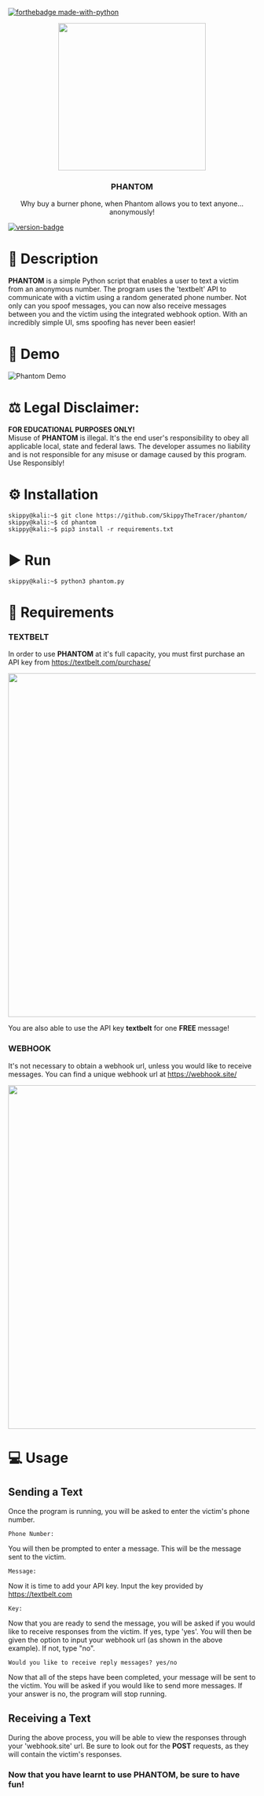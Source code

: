 [![forthebadge made-with-python](http://ForTheBadge.com/images/badges/made-with-python.svg)](https://www.python.org/)

<p align="center">
    <img src="https://i.postimg.cc/c4j7YGQv/Phantom.png" width=300>
</p>
<h3 align="center">PHANTOM</h3>
<p align="center">
   Why buy a burner phone, when Phantom allows you to text anyone... anonymously!
</p>

[![version-badge](https://camo.githubusercontent.com/8341cfbe224718e1c2334bc81363673efd2565f8b6878314a96d03e4ce42213b/68747470733a2f2f696d672e736869656c64732e696f2f6769746875622f762f72656c656173652f6369636972656c6c6f2f6d6f6469666965642d6c616d2d6578706572696d656e74733f6c6f676f3d476974487562)](https://github.com/SkippyTheTracer/phantom)

# 📖 Description
**PHANTOM** is a simple Python script that enables a user to text a victim from an anonymous number. The program uses the 'textbelt' API to communicate with a victim using a random generated phone number. Not only can you spoof messages, you can now also receive messages between you and the victim using the integrated webhook option. With an incredibly simple UI, sms spoofing has never been easier!

# 🎥 Demo
![Phantom Demo](https://j.gifs.com/79kGMj.gif)

# ⚖️ Legal Disclaimer:
**FOR EDUCATIONAL PURPOSES ONLY!** <br />
Misuse of **PHANTOM** is illegal. It's the end user's responsibility to obey all applicable local, state and federal laws. The developer assumes no liability and is not responsible for any misuse or damage caused by this program. Use Responsibly!
<br />


# ⚙️ Installation
```console
skippy@kali:~$ git clone https://github.com/SkippyTheTracer/phantom/
skippy@kali:~$ cd phantom
skippy@kali:~$ pip3 install -r requirements.txt
```
# ▶ Run
```console
skippy@kali:~$ python3 phantom.py 
```
# 🧰 Requirements
### TEXTBELT
In order to use **PHANTOM** at it's full capacity, you must first purchase an API key from https://textbelt.com/purchase/

<img src="https://i.postimg.cc/zGGn9X82/api-checkout.png" width=700>

You are also able to use the API key **textbelt** for one **FREE** message!

### WEBHOOK
It's not necessary to obtain a webhook url, unless you would like to receive messages. You can find a unique webhook url at https://webhook.site/

<img src="https://i.postimg.cc/MppFdS4q/webhook-site.png" width=700>

# 💻 Usage
## Sending a Text
Once the program is running, you will be asked to enter the victim's phone number.
```shell script
Phone Number:
```
You will then be prompted to enter a message. This will be the message sent to the victim.
```shell script
Message:
```
Now it is time to add your API key. Input the key provided by https://textbelt.com
```shell script
Key:
```
Now that you are ready to send the message, you will be asked if you would like to receive responses from the victim. If yes, type 'yes'. You will then be given the option to input your webhook url (as shown in the above example). If not, type "no".
```shell script
Would you like to receive reply messages? yes/no
```
Now that all of the steps have been completed, your message will be sent to the victim. You will be asked if you would like to send more messages. If your answer is no, the program will stop running.
## Receiving a Text
During the above process, you will be able to view the responses through your 'webhook.site' url. Be sure to look out for the **POST** requests, as they will contain the victim's responses.


### Now that you have learnt to use **PHANTOM**, be sure to have fun!
